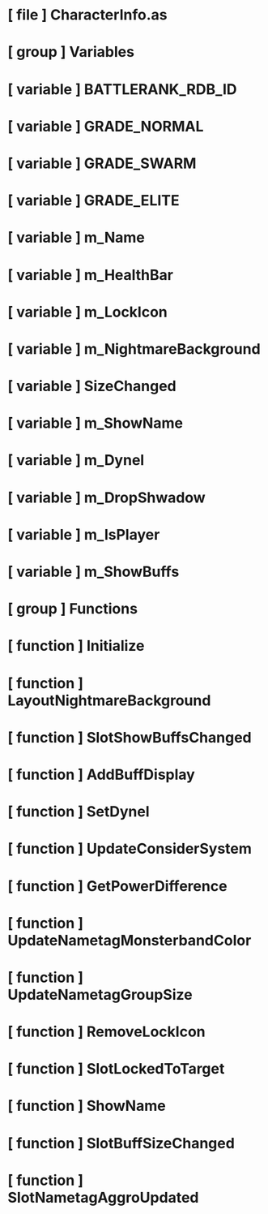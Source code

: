 # [ file ] CharacterInfo.as

# [ group ] Variables

# [ variable ] BATTLERANK_RDB_ID

# [ variable ] GRADE_NORMAL

# [ variable ] GRADE_SWARM

# [ variable ] GRADE_ELITE

# [ variable ] m_Name

# [ variable ] m_HealthBar

# [ variable ] m_LockIcon

# [ variable ] m_NightmareBackground

# [ variable ] SizeChanged

# [ variable ] m_ShowName

# [ variable ] m_Dynel

# [ variable ] m_DropShwadow

# [ variable ] m_IsPlayer

# [ variable ] m_ShowBuffs

# [ group ] Functions

# [ function ] Initialize

# [ function ] LayoutNightmareBackground

# [ function ] SlotShowBuffsChanged

# [ function ] AddBuffDisplay

# [ function ] SetDynel

# [ function ] UpdateConsiderSystem

# [ function ] GetPowerDifference

# [ function ] UpdateNametagMonsterbandColor

# [ function ] UpdateNametagGroupSize

# [ function ] RemoveLockIcon

# [ function ] SlotLockedToTarget

# [ function ] ShowName

# [ function ] SlotBuffSizeChanged

# [ function ] SlotNametagAggroUpdated

